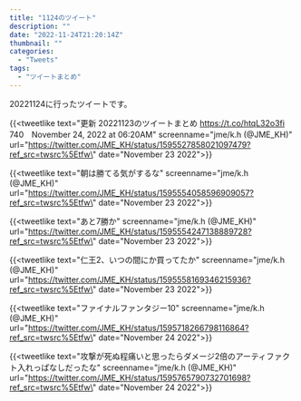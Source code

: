 ```yaml
---
title: "1124のツイート"
description: ""
date: "2022-11-24T21:20:14Z"
thumbnail: ""
categories:
  - "Tweets"
tags:
  - "ツイートまとめ"
---
```

20221124に行ったツイートです。
<!--more-->
{{<tweetlike text=\"更新 20221123のツイートまとめ https://t.co/htqL32o3fi 740　November 24, 2022 at 06:20AM\" screenname=\"jme/k.h (@JME_KH)\" url=\"https://twitter.com/JME_KH/status/1595527858021097479?ref_src=twsrc%5Etfw\" date=\"November 23 2022\">}}

{{<tweetlike text=\"朝は勝てる気がするな\" screenname=\"jme/k.h (@JME_KH)\" url=\"https://twitter.com/JME_KH/status/1595554058596909057?ref_src=twsrc%5Etfw\" date=\"November 23 2022\">}}

{{<tweetlike text=\"あと7勝か\" screenname=\"jme/k.h (@JME_KH)\" url=\"https://twitter.com/JME_KH/status/1595554247138889728?ref_src=twsrc%5Etfw\" date=\"November 23 2022\">}}

{{<tweetlike text=\"仁王2、いつの間にか買ってたか\" screenname=\"jme/k.h (@JME_KH)\" url=\"https://twitter.com/JME_KH/status/1595558169346215936?ref_src=twsrc%5Etfw\" date=\"November 23 2022\">}}

{{<tweetlike text=\"ファイナルファンタジー10\" screenname=\"jme/k.h (@JME_KH)\" url=\"https://twitter.com/JME_KH/status/1595718266798116864?ref_src=twsrc%5Etfw\" date=\"November 24 2022\">}}

{{<tweetlike text=\"攻撃が死ぬ程痛いと思ったらダメージ2倍のアーティファクト入れっぱなしだったな\" screenname=\"jme/k.h (@JME_KH)\" url=\"https://twitter.com/JME_KH/status/1595765790732701698?ref_src=twsrc%5Etfw\" date=\"November 24 2022\">}}

